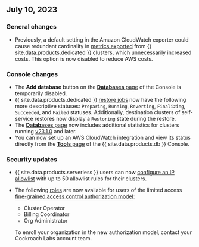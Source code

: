 ## July 10, 2023

<h3> General changes </h3>

- Previously, a default setting in the Amazon CloudWatch exporter could cause redundant cardinality in [metrics exported](../cockroachcloud/export-metrics.html) from {{ site.data.products.dedicated }} clusters, which unnecessarily increased costs. This option is now disabled to reduce AWS costs.
  
<h3> Console changes </h3>

- The **Add database** button on the [**Databases** page](../cockroachcloud/databases-page.html) of the Console is temporarily disabled.
- {{ site.data.products.dedicated }} [restore jobs](../cockroachcloud/use-managed-service-backups.html?filters=dedicated#ways-to-restore-data) now have the following more descriptive statuses: `Preparing`, `Running`, `Reverting`, `Finalizing`, `Succeeded`, and `Failed` statuses. Additionally, destination clusters of self-service restores now display a `Restoring` state during the restore.
- The [**Databases** page](../cockroachcloud/databases-page.html) now includes additional statistics for clusters running [v23.1.0](v23.1.html) and later.
- You can now set up an AWS CloudWatch integration and view its status directly from the [**Tools** page](../cockroachcloud/tools-page.html) of the {{ site.data.products.db }} Console.

<h3> Security updates </h3>

- {{ site.data.products.serverless }} users can now [configure an IP allowlist](../cockroachcloud/network-authorization.html#ip-allowlisting) with up to 50 allowlist rules for their clusters.
- The following [roles](../cockroachcloud/authorization.html#organization-user-roles) are now available for users of the limited access [fine-grained access control authorization model](../cockroachcloud/network-authorization.html#ip-allowlisting):
    
    - Cluster Operator 
    - Billing Coordinator
    - Org Administrator

    To enroll your organization in the new authorization model, contact your Cockroach Labs account team.